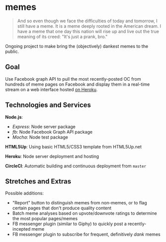 # memes
>And so even though we face the difficulties of today and tomorrow, I still have a meme. It is a meme deeply rooted in the American dream. I have a meme that one day this nation will rise up and live out the true meaning of its creed: "It's just a prank, bro."

Ongoing project to make bring the (objectively) dankest memes to the public.

## Goal
Use Facebook graph API to pull the most recently-posted OC from hundreds of meme pages on Facebook and display them in a real-time stream on a web interface hosted [on Heroku](https://meme-stream.herokuapp.com).

## Technologies and Services
**Node.js**: 
* *Express*: Node server package
* *fb*: Node Facebook Graph API package
* *Mocha*: Node test package

**HTML5Up**: Using basic HTML5/CSS3 template from HTML5Up.net

**Heroku**: Node server deployment and hosting

**CircleCI**: Automatic building and continuous deployment from `master`

## Stretches and Extras
Possible additions:
* "Report" button to distinguish memes from non-memes, or to flag certain pages that don't produce quality content
* Batch meme analyses based on upvote/downvote ratings to determine the most popular pages/memes
* FB messenger plugin (similar to Giphy) to quickly post a recently-incepted meme
* FB messenger plugin to subscribe for frequent, definitively *dank* memes
